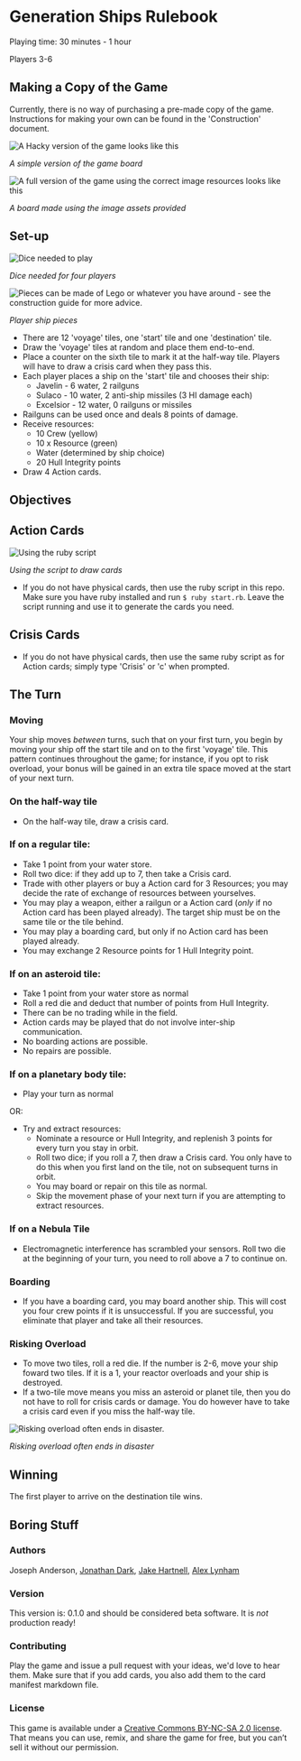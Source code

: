# Generation Ships Rulebook

Playing time: 30 minutes - 1 hour

Players 3-6

## Making a Copy of the Game

Currently, there is no way of purchasing a pre-made copy of the game. Instructions for making your own can be found in the 'Construction' document.

![A Hacky version of the game looks like this](https://github.com/the-frey/generation-ships/blob/master/manual_images/basic_board.jpg?raw=true)

_A simple version of the game board_

![A full version of the game using the correct image resources looks like this](https://github.com/the-frey/generation-ships/blob/master/manual_images/full_board.jpg?raw=true)

_A board made using the image assets provided_

## Set-up

![Dice needed to play](https://github.com/the-frey/generation-ships/blob/master/manual_images/dice.jpg?raw=true)

_Dice needed for four players_

![Pieces can be made of Lego or whatever you have around - see the construction guide for more advice.](https://github.com/the-frey/generation-ships/blob/master/manual_images/pieces.jpg?raw=true)

_Player ship pieces_

- There are 12 'voyage' tiles, one 'start' tile and one 'destination' tile. 
- Draw the 'voyage' tiles at random and place them end-to-end.
- Place a counter on the sixth tile to mark it at the half-way tile. Players will have to draw a crisis card when they pass this.
- Each player places a ship on the 'start' tile and chooses their ship:
    - Javelin - 6 water, 2 railguns
    - Sulaco - 10 water, 2 anti-ship missiles (3 HI damage each)
    - Excelsior - 12 water, 0 railguns or missiles
- Railguns can be used once and deals 8 points of damage.
- Receive resources:
  - 10 Crew (yellow)
  - 10 x Resource (green)
  - Water (determined by ship choice)
  - 20 Hull Integrity points
- Draw 4 Action cards.

## Objectives



## Action Cards

![Using the ruby script](https://github.com/the-frey/generation-ships/blob/master/manual_images/using_the_script.jpg?raw=true)

_Using the script to draw cards_

- If you do not have physical cards, then use the ruby script in this repo. Make sure you have ruby installed and run `$ ruby start.rb`. Leave the script running and use it to generate the cards you need.

## Crisis Cards

- If you do not have physical cards, then use the same ruby script as for Action cards; simply type 'Crisis' or 'c' when prompted.

## The Turn

### Moving

Your ship moves _between_ turns, such that on your first turn, you begin by moving your ship off the start tile and on to the first 'voyage' tile. This pattern continues throughout the game; for instance, if you opt to risk overload, your bonus will be gained in an extra tile space moved at the start of your next turn. 

### On the half-way tile

- On the half-way tile, draw a crisis card.

### If on a regular tile:

- Take 1 point from your water store.
- Roll two dice: if they add up to 7, then take a Crisis card.
- Trade with other players or buy a Action card for 3 Resources; you may decide the rate of exchange of resources between yourselves. 
- You may play a weapon, either a railgun or a Action card (*only* if no Action card has been played already). The target ship must be on the same tile or the tile behind.
- You may play a boarding card, but only if no Action card has been played already.
- You may exchange 2 Resource points for 1 Hull Integrity point.

### If on an asteroid tile:

- Take 1 point from your water store as normal
- Roll a red die and deduct that number of points from Hull Integrity. 
- There can be no trading while in the field.
- Action cards may be played that do not involve inter-ship communication.
- No boarding actions are possible.
- No repairs are possible.

### If on a planetary body tile:

- Play your turn as normal

OR: 

- Try and extract resources:
  - Nominate a resource or Hull Integrity, and replenish 3 points for every turn you stay in orbit.
  - Roll two dice; if you roll a 7, then draw a Crisis card. You only have to do this when you first land on the tile, not on subsequent turns in orbit.
  - You may board or repair on this tile as normal.
  - Skip the movement phase of your next turn if you are attempting to extract resources.

### If on a Nebula Tile

- Electromagnetic interference has scrambled your sensors. Roll two die at the beginning of your turn, you need to roll above a 7 to continue on.

### Boarding

- If you have a boarding card, you may board another ship. This will cost you four crew points if it is unsuccessful. If you are successful, you eliminate that player and take all their resources.

### Risking Overload

- To move two tiles, roll a red die. If the number is 2-6, move your ship foward two tiles. If it is a 1, your reactor overloads and your ship is destroyed. 
- If a two-tile move means you miss an asteroid or planet tile, then you do not have to roll for crisis cards or damage. You do however have to take a crisis card even if you miss the half-way tile.

![Risking overload often ends in disaster.](https://github.com/the-frey/generation-ships/blob/master/manual_images/playing.jpg?raw=true)

_Risking overload often ends in disaster_

## Winning

The first player to arrive on the destination tile wins.

## Boring Stuff

### Authors

Joseph Anderson, [Jonathan Dark](https://twitter.com/jonnyjdark), [Jake Hartnell](https://twitter.com/jakehartnell), [Alex Lynham](https://twitter.com/hipsters_unite)

### Version

This version is: 0.1.0 and should be considered beta software. It is _not_ production ready!

### Contributing

Play the game and issue a pull request with your ideas, we'd love to hear them. Make sure that if you add cards, you also add them to the card manifest markdown file.

### License

This game is available under a [Creative Commons BY-NC-SA 2.0 license](https://creativecommons.org/licenses/by-nc-sa/2.0/). That means you can use, remix, and share the game for free, but you can’t sell it without our permission.
